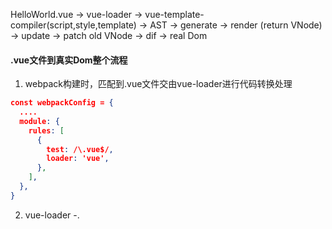 HelloWorld.vue -> vue-loader -> vue-template-compiler(script,style,template) -> AST -> generate
-> render (return VNode) -> update -> patch old VNode -> dif -> real Dom 

#### .vue文件到真实Dom整个流程

1. webpack构建时，匹配到.vue文件交由vue-loader进行代码转换处理
``` json
const webpackConfig = {
  ....
  module: {
    rules: [
      {
        test: /\.vue$/,
        loader: 'vue',
      },
    ],
  },
}
```

2. vue-loader
-. 


